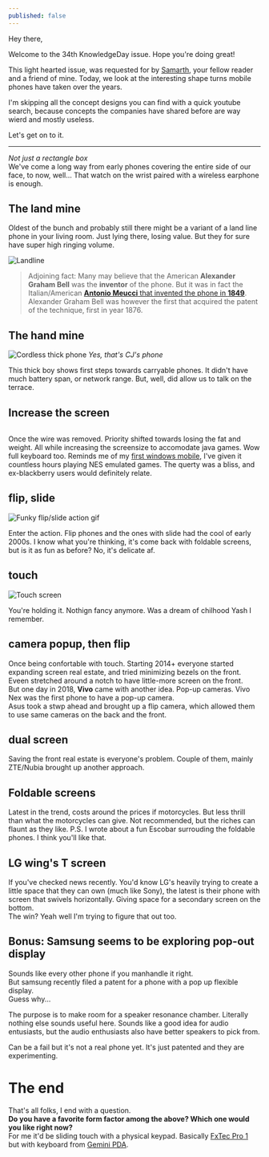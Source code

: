 ```yaml
---
published: false
---
```

Hey there,

Welcome to the 34th KnowledgeDay issue. Hope you're doing great!

This light hearted issue, was requested for by [Samarth](https://www.instagram.com/sam_freakin_sam/), your fellow reader and a friend of mine. Today, we look at the interesting shape turns mobile phones have taken over the years.

I'm skipping all the concept designs you can find with a quick youtube search, because concepts the companies have shared before are way wierd and mostly useless.  

Let's get on to it.

-----

*Not just a rectangle box*  
We've come a long way from early phones covering the entire side of our face, to now, well... That watch on the wrist paired with a wireless earphone is enough.  

## The land mine
Oldest of the bunch and probably still there might be a variant of a land line phone in your living room. Just lying there, losing value. But they for sure have super high ringing volume.  

![Landline](https://images-na.ssl-images-amazon.com/images/I/71b6BikUB7L._SL1280_.jpg)

> Adjoining fact: Many may believe that the American **Alexander Graham Bell** was the **inventor** of the phone. But it was in fact the Italian/American [**Antonio Meucci** that invented the phone in **1849**](https://www.loc.gov/everyday-mysteries/item/who-is-credited-with-inventing-the-telephone/). Alexander Graham Bell was however the first that acquired the patent of the technique, first in year 1876.

## The hand mine
![Cordless thick phone](https://cs3.gtaall.com/screenshots/4dc09/2015-08/original/93653f6d4065304a98d800ce53886686bb5f827c/290724-gta-sa-2015-08-30-10-29-40-529.jpg)
*Yes, that's CJ's phone*

This thick boy shows first steps towards carryable phones. It didn't have much battery span, or network range. But, well, did allow us to talk on the terrace.  

## Increase the screen
![]()

Once the wire was removed. Priority shifted towards losing the fat and weight. All while increasing the screensize to accomodate java games. Wow full keyboard too. Reminds me of my [first windows mobile](https://www.gsmarena.com/amoi_e78-2037.php), I've given it countless hours playing NES emulated games. The querty was a bliss, and ex-blackberry users would definitely relate.   

## flip, slide
![Funky flip/slide action gif]()

Enter the action. Flip phones and the ones with slide had the cool of early 2000s. I know what you're thinking, it's come back with foldable screens, but is it as fun as before? No, it's delicate af.

## touch
![Touch screen]()

You're holding it. Nothign fancy anymore. Was a dream of chilhood Yash I remember.  

## camera popup, then flip

Once being confortable with touch. Starting 2014+ everyone started expanding screen real estate, and tried minimizing bezels on the front. Eveen stretched around a notch to have little-more screen on the front.  
But one day in 2018, **Vivo** came with another idea. Pop-up cameras. Vivo Nex was the first phone to have a pop-up camera.  
Asus took a stwp ahead and brought up a flip camera, which allowed them to use same cameras on the back and the front.  

## dual screen

Saving the front real estate is everyone's problem. Couple of them, mainly ZTE/Nubia brought up another approach. 

## Foldable screens

Latest in the trend, costs around the prices if motorcycles. But less thrill than what the motorcycles can give. Not recommended, but the riches can flaunt as they like.
P.S. I wrote about a fun Escobar surrouding the foldable phones. I think you'll like that.

## LG wing's T screen

If you've checked news recently. You'd know LG's heavily trying to create a little space that they can own (much like Sony), the latest is their phone with screen that swivels horizontally. Giving space for a secondary screen on the bottom.  
The win? Yeah well I'm trying to figure that out too.   

## Bonus: Samsung seems to be exploring pop-out display

Sounds like every other phone if you manhandle it right.  
But samsung recently filed a patent for a phone with a pop up flexible display.  
Guess why...  

The purpose is to make room for a speaker resonance chamber. Literally nothing else sounds useful here. Sounds like a good idea for audio entusiasts, but the audio enthusiasts also have better speakers to pick from.  

Can be a fail but it's not a real phone yet. It's just patented and they are experimenting.  

# The end
That's all folks, I end with a question.  
**Do you have a favorite form factor among the above? Which one would you like right now?**  
For me it'd be sliding touch with a physical keypad. Basically [FxTec Pro 1](https://www.fxtec.com/) but with keyboard from [Gemini PDA](https://store.planetcom.co.uk/products/gemini-pda-1).
